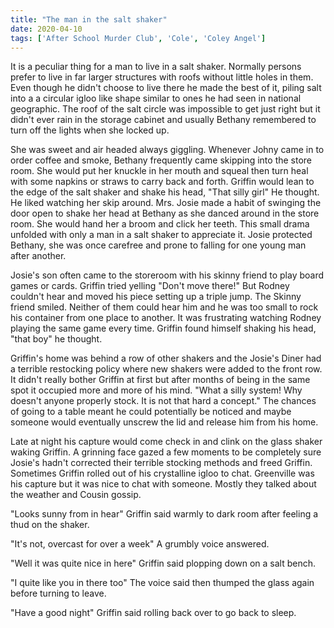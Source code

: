 ```yaml
---
title: "The man in the salt shaker"
date: 2020-04-10
tags: ['After School Murder Club', 'Cole', 'Coley Angel']
---
```


It is a peculiar thing for a man to live in a salt shaker. Normally persons prefer to live in far larger structures with roofs without little holes in them. Even though he didn't choose to live there he made the best of it, piling salt into a a circular igloo like shape similar to ones he had seen in national geographic. The roof of the salt circle was impossible to get just right but it didn't ever rain in the storage cabinet and usually Bethany remembered to turn off the lights when she locked up.

She was sweet and air headed always giggling. Whenever Johny came in to order coffee and smoke, Bethany frequently came skipping into the store room. She would put her knuckle in her mouth and squeal then turn heal with some napkins or straws to carry back and forth. Griffin would lean to the edge of the salt shaker and shake his head, "That silly girl" He thought. He liked watching her skip around. Mrs. Josie made a habit of swinging the door open to shake her head at Bethany as she danced around in the store room. She would hand her a broom and click her teeth. This small drama unfolded with only a man in a salt shaker to appreciate it. Josie protected Bethany, she was once carefree and prone to falling for one young man after another.

Josie's son often came to the storeroom with his skinny friend to play board games or cards. Griffin tried yelling "Don't move there!" But Rodney couldn't hear and moved his piece setting up a triple jump. The Skinny friend smiled. Neither of them could hear him and he was too small to rock his container from one place to another. It was frustrating watching Rodney playing the same game every time. Griffin found himself shaking his head, "that boy" he thought.

Griffin's home was behind a row of other shakers and the Josie's Diner had a terrible restocking policy where new shakers were added to the front row. It didn't really bother Griffin at first but after months of being in the same spot it occupied more and more of his mind. "What a silly system! Why doesn't anyone properly stock. It is not that hard a concept." The chances of going to a table meant he could potentially be noticed and maybe someone would eventually unscrew the lid and release him from his home.

Late at night his capture would come check in and clink on the glass shaker waking Griffin. A grinning face gazed a few moments to be completely sure Josie's hadn't corrected their terrible stocking methods and freed Griffin. Sometimes Griffin rolled out of his crystalline igloo to chat. Greenville was his capture but it was nice to chat with someone. Mostly they talked about the weather and Cousin gossip.

"Looks sunny from in hear" Griffin said warmly to dark room after feeling a thud on the shaker.

"It's not, overcast for over a week" A grumbly voice answered.

"Well it was quite nice in here" Griffin said plopping down on a salt bench.

"I quite like you in there too" The voice said then thumped the glass again before turning to leave.

"Have a good night" Griffin said rolling back over to go back to sleep.
